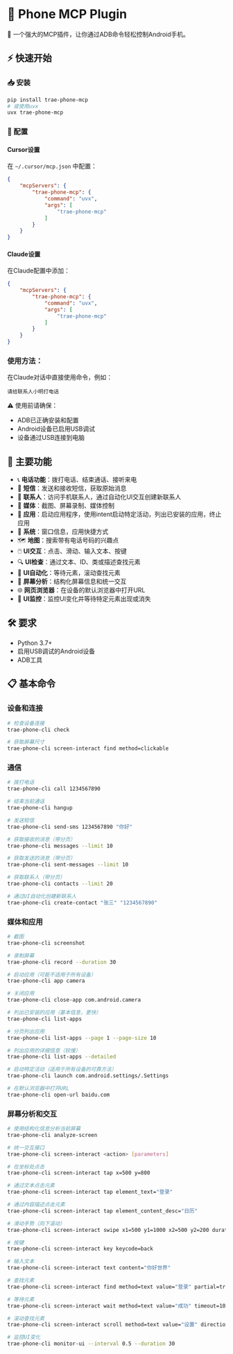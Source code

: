 # 📱 Phone MCP Plugin

🌟 一个强大的MCP插件，让你通过ADB命令轻松控制Android手机。

## ⚡ 快速开始

### 📥 安装

```bash
pip install trae-phone-mcp
# 或使用uvx
uvx trae-phone-mcp
```

### 🔧 配置

#### Cursor设置

在 `~/.cursor/mcp.json` 中配置：

```json
{
    "mcpServers": {
        "trae-phone-mcp": {
            "command": "uvx",
            "args": [
                "trae-phone-mcp"
            ]
        }
    }
}
```

#### Claude设置

在Claude配置中添加：

```json
{
    "mcpServers": {
        "trae-phone-mcp": {
            "command": "uvx",
            "args": [
                "trae-phone-mcp"
            ]
        }
    }
}
```

### 使用方法：

在Claude对话中直接使用命令，例如：
```
请给联系人小明打电话
```

⚠️ 使用前请确保：

- ADB已正确安装和配置
- Android设备已启用USB调试
- 设备通过USB连接到电脑

## 🎯 主要功能

- 📞 **电话功能**：拨打电话、结束通话、接听来电
- 💬 **短信**：发送和接收短信，获取原始消息
- 👥 **联系人**：访问手机联系人，通过自动化UI交互创建新联系人
- 📸 **媒体**：截图、屏幕录制、媒体控制
- 📱 **应用**：启动应用程序，使用intent启动特定活动，列出已安装的应用，终止应用
- 🔧 **系统**：窗口信息，应用快捷方式
- 🗺️ **地图**：搜索带有电话号码的兴趣点
- 🖱️ **UI交互**：点击、滑动、输入文本、按键
- 🔍 **UI检查**：通过文本、ID、类或描述查找元素
- 🤖 **UI自动化**：等待元素，滚动查找元素
- 🧠 **屏幕分析**：结构化屏幕信息和统一交互
- 🌐 **网页浏览器**：在设备的默认浏览器中打开URL
- 🔄 **UI监控**：监控UI变化并等待特定元素出现或消失

## 🛠️ 要求

- Python 3.7+
- 启用USB调试的Android设备
- ADB工具

## 📋 基本命令

### 设备和连接

```bash
# 检查设备连接
trae-phone-cli check

# 获取屏幕尺寸
trae-phone-cli screen-interact find method=clickable
```

### 通信

```bash
# 拨打电话
trae-phone-cli call 1234567890

# 结束当前通话
trae-phone-cli hangup

# 发送短信
trae-phone-cli send-sms 1234567890 "你好"

# 获取接收的消息（带分页）
trae-phone-cli messages --limit 10

# 获取发送的消息（带分页）
trae-phone-cli sent-messages --limit 10

# 获取联系人（带分页）
trae-phone-cli contacts --limit 20

# 通过UI自动化创建新联系人
trae-phone-cli create-contact "张三" "1234567890"
```

### 媒体和应用

```bash
# 截图
trae-phone-cli screenshot

# 录制屏幕
trae-phone-cli record --duration 30

# 启动应用（可能不适用于所有设备）
trae-phone-cli app camera

# 关闭应用
trae-phone-cli close-app com.android.camera

# 列出已安装的应用（基本信息，更快）
trae-phone-cli list-apps

# 分页列出应用
trae-phone-cli list-apps --page 1 --page-size 10

# 列出应用的详细信息（较慢）
trae-phone-cli list-apps --detailed

# 启动特定活动（适用于所有设备的可靠方法）
trae-phone-cli launch com.android.settings/.Settings

# 在默认浏览器中打开URL
trae-phone-cli open-url baidu.com
```

### 屏幕分析和交互

```bash
# 使用结构化信息分析当前屏幕
trae-phone-cli analyze-screen

# 统一交互接口
trae-phone-cli screen-interact <action> [parameters]

# 在坐标处点击
trae-phone-cli screen-interact tap x=500 y=800

# 通过文本点击元素
trae-phone-cli screen-interact tap element_text="登录"

# 通过内容描述点击元素
trae-phone-cli screen-interact tap element_content_desc="日历"

# 滑动手势（向下滚动）
trae-phone-cli screen-interact swipe x1=500 y1=1000 x2=500 y2=200 duration=300

# 按键
trae-phone-cli screen-interact key keycode=back

# 输入文本
trae-phone-cli screen-interact text content="你好世界"

# 查找元素
trae-phone-cli screen-interact find method=text value="登录" partial=true

# 等待元素
trae-phone-cli screen-interact wait method=text value="成功" timeout=10

# 滚动查找元素
trae-phone-cli screen-interact scroll method=text value="设置" direction=down max_swipes=5

# 监控UI变化
trae-phone-cli monitor-ui --interval 0.5 --duration 30
```